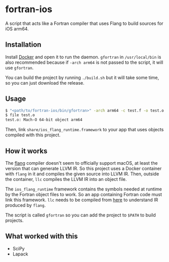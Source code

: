 # fortran-ios
A script that acts like a Fortran compiler that uses Flang to build sources for iOS arm64.

## Installation

Install [Docker](https://docs.docker.com/docker-for-mac/install/) and open it to run the daemon.
`gfortran` in `/usr/local/bin` is also recommended because if `-arch arm64` is not passed to the script, it will use `gfortran`.

You can build the project by running `./build.sh` but it will take some time, so you can just download the release.

## Usage

```bash
$ "<path/to/fortran-ios/bin/gfortran>" -arch arm64 -c test.f -o test.o
$ file test.o
test.o: Mach-O 64-bit object arm64
```

Then, link `share/ios_flang_runtime.framework` to your app that uses objects compiled with this project.

## How it works

The [flang](https://github.com/flang-compiler/flang) compiler doesn't seem to officially support macOS, at least the version that can generate LLVM IR.
So this project uses a Docker container with `flang` in it and compiles the given source into LLVM IR. Then, outside the container, `llc` compiles the LLVM IR into an object file.

The `ios_flang_runtime` framework contains the symbols needed at runtime by the Fortran object files to work. So an app containing Fortran code must link this framework.
`llc` needs to be compiled from [here](https://github.com/flang-compiler/classic-flang-llvm-project) to understand IR produced by `flang`.

The script is called `gfortran` so you can add the project to `$PATH` to build projects.

## What worked with this

- SciPy
- Lapack
